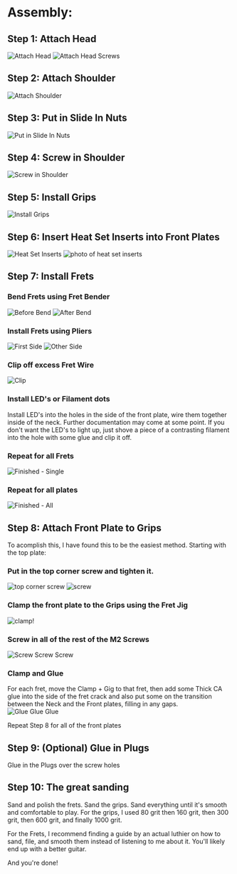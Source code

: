 # Assembly:

## Step 1: Attach Head
![Attach Head](./exploded%20views/Step%201a%20-%20Attach%20Head.png)
![Attach Head Screws](./exploded%20views/Step%201b%20-%20Install%20Head%20Screws.png)

## Step 2: Attach Shoulder
![Attach Shoulder](./exploded%20views/Step%202%20-%20Attach%20Shoulder.png)


## Step 3: Put in Slide In Nuts
![Put in Slide In Nuts](./exploded%20views/Step%203%20-%20Put%20in%20all%20of%20the%20Slide%20In%20Nuts.png)

## Step 4: Screw in Shoulder
![Screw in Shoulder](./exploded%20views/Step%204%20-%20Screw%20In%20Shoulder%20to%20Neck.png)

## Step 5: Install Grips
![Install Grips](./exploded%20views/Step%205%20-%20Install%20Grips.png)

## Step 6: Insert Heat Set Inserts into Front Plates
![Heat Set Inserts](./exploded%20views/Step%206%20-%20Insert%20Heat%20Sync%20Inserts%20into%20Front%20Plates.png)
![photo of heat set inserts](./photos/Step%206%20-%20Neck%20Front%20Plate%20-%20Heat%20Set%20Inserts%20Installed.jpg) 

## Step 7: Install Frets

### Bend Frets using Fret Bender
![Before Bend](./photos/Step%207a%20-%20Bend%20Frets%20-%20Before%20Bend.jpg)
![After Bend](./photos/Step%207b%20-%20Bend%20Frets%20-%20After%20Bend.jpg)

### Install Frets using Pliers
![First Side](./photos/Step%207c%20-%20Install%20Fret%20-%20Press%20in%20one%20side.jpg)
![Other Side](./photos/Step%207d%20-%20Install%20Fret%20-%20Press%20in%20other%20side.jpg)

### Clip off excess Fret Wire
![Clip](./photos/Step%207e%20-%20Install%20Fret%20-%20Clip%20off%20End.jpg)

### Install LED's or Filament dots
Install LED's into the holes in the side of the front plate, wire them together inside of the neck.  Further documentation may come at some point. 
If you don't want the LED's to light up, just shove a piece of a contrasting filament into the hole with some glue and clip it off. 

### Repeat for all Frets
![Finished - Single](./photos/Step%207f%20-%20Neck%20Front%20Plate%20-%20Frets%20Installed.jpg)

### Repeat for all plates
![Finished - All](./photos/Step%207g%20-%20Neck%20Front%20Plate%20-%20All%20Frets%20Installed.jpg)

## Step 8: Attach Front Plate to Grips

To acomplish this, I have found this to be the easiest method.  Starting with the top plate: 

### Put in the top corner screw and tighten it. 
![top corner screw](./photos/Step%208a%20-%20Attach%20Front%20Plate%20to%20Grip%20-%20Insert%20M2%20Screw.jpg)
![screw](./photos/Step%208b%20-%20Attach%20Front%20Plate%20to%20Grip%20-%20Tighten%20M2%20Screw.jpg)

### Clamp the front plate to the Grips using the Fret Jig
![clamp!](./photos/Step%208c%20-%20Attach%20Front%20Plate%20to%20Grip%20-%20Clamp%20Jig.jpg)

### Screw in all of the rest of the M2 Screws
![Screw Screw Screw](./photos/Step%208d%20-%20Attach%20Front%20Plate%20to%20Grip%20-%20Insert%20and%20Tighten%20other%20M2%20Screws.jpg)

### Clamp and Glue
For each fret, move the Clamp + Gig to that fret, then add some Thick CA glue into the side of the fret crack and also put some on the transition between the Neck and the Front plates, filling in any gaps.  
![Glue Glue Glue](./photos/Step%208e%20-%20Attach%20Front%20Plate%20to%20Grip%20-%20Glue%20Glue%20Glue.jpg)


Repeat Step 8 for all of the front plates

## Step 9: (Optional) Glue in Plugs 

Glue in the Plugs over the screw holes

## Step 10: The great sanding

Sand and polish the frets.  Sand the grips.  Sand everything until it's smooth and comfortable to play.  For the grips, I used 80 grit then 160 grit, then 300 grit, then 600 grit, and finally 1000 grit.

For the Frets, I recommend finding a guide by an actual luthier on how to sand, file, and smooth them instead of listening to me about it.  You'll likely end up with a better guitar. 

And you're done!  